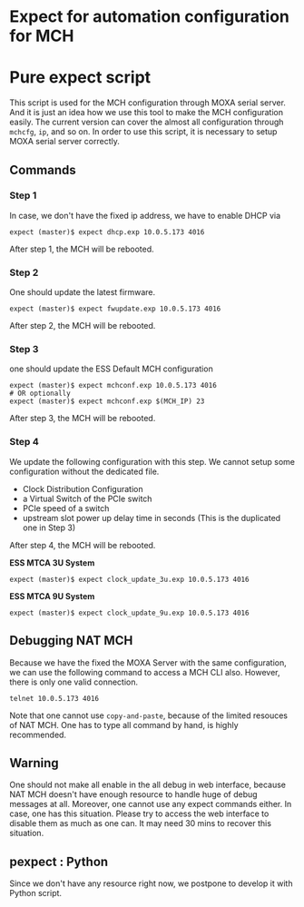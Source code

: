 Expect for automation configuration for MCH
=====

# Pure expect script

This script is used for the MCH configuration through MOXA serial server. And it is just an idea how we use this tool to make the MCH configuration easily. The current version can cover the almost all configuration through `mchcfg`, `ip`, and so on. In order to use this script, it is necessary to setup MOXA serial server correctly.


## Commands


### Step 1
In case, we don't have the fixed ip address, we have to enable DHCP via

```
expect (master)$ expect dhcp.exp 10.0.5.173 4016
```
After step 1, the MCH will be rebooted.


### Step 2
One should update the latest firmware.
```
expect (master)$ expect fwupdate.exp 10.0.5.173 4016
```
After step 2, the MCH will be rebooted.

### Step 3
one should update the ESS Default MCH configuration
```
expect (master)$ expect mchconf.exp 10.0.5.173 4016
# OR optionally
expect (master)$ expect mchconf.exp $(MCH_IP) 23
```
After step 3, the MCH will be rebooted.

### Step 4
We update the following configuration with this step. We cannot setup some configuration without the dedicated file.
* Clock Distribution Configuration
* a Virtual Switch of the PCIe switch
* PCIe speed of a switch
* upstream slot power up delay time in seconds (This is the duplicated one in Step 3)

After step 4, the MCH will be rebooted.

**ESS MTCA 3U System**

```
expect (master)$ expect clock_update_3u.exp 10.0.5.173 4016
```

**ESS MTCA 9U System**

```
expect (master)$ expect clock_update_9u.exp 10.0.5.173 4016
```

## Debugging NAT MCH

Because we have the fixed the MOXA Server with the same configuration, we can use the following command
to access a MCH CLI also. However, there is only one valid connection.
```
telnet 10.0.5.173 4016
```

Note that one cannot use `copy-and-paste`, because of the limited resouces of NAT MCH. One has to type all command by hand, is highly recommended.


## Warning

One should not make all enable in the all debug in web interface, because NAT MCH doesn't have enough
resource to handle huge of debug messages at all. Moreover, one cannot use any expect commands either.
In case, one has this situation. Please try to access the web interface to disable them as much as one can.
It may need 30 mins to recover this situation.


## pexpect : Python
Since we don't have any resource right now, we postpone to develop it with Python script.
